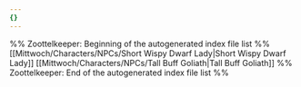 ```yaml
---
{}
---
```

%% Zoottelkeeper: Beginning of the autogenerated index file list  %%
 [[Mittwoch/Characters/NPCs/Short Wispy Dwarf Lady|Short Wispy Dwarf Lady]]
 [[Mittwoch/Characters/NPCs/Tall Buff Goliath|Tall Buff Goliath]]
%% Zoottelkeeper: End of the autogenerated index file list  %%
